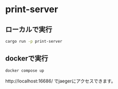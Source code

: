 # print-server



## ローカルで実行

```sh
cargo run -p print-server
```



## dockerで実行


```sh
docker compose up
```

http://localhost:16686/ でjaegerにアクセスできます。